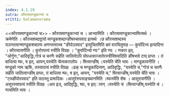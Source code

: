 ```yaml
---
index: 4.1.19
sutra: कौरव्यमाण्डूकाभ्यां च
vritti: balamanorama
---
```


<<कौरव्यमाण्डूकाभ्यां च>> - कौरव्यमाण्डूकाभ्यां च । आभ्यामिति । कौरव्यमाण्डूकाभ्यामित्यर्थः । क्रमेणेति । कौरव्यशब्दाट्टापो माण्डूकशब्दान्ङीषस्चापवाद इत्यर्थः ।छ कौरव्यशब्दस्य यञन्तत्वान्माण्डूकशब्दस्य अणन्तत्वाच्च "ङीपोऽपवाद" इत्युचितमिति भ्रमं वारयितुमाह — कुर्वादिभ्य इत्यादिना । कौरव्यायणीति । कुरोरपत्यं स्त्रीति विग्रहः । "कुर्वादिभ्यो ण्यः" इति ण्यः । णकार इत्, "ओर्गुणः,"आदिवृद्धिः,गोत्रं च चरणैः सहे॑ति जातित्वेऽपि योपधत्वात्जातेरस्त्रीविषया॑दिति ङीषभावे टाप् प्राप्तः । तं बाधित्वा ष्फः, ष इत्, आयन्,यस्येति चे॑त्यकारलोपः । षित्त्वान्ङीष् ।यस्येति चे॑ति भावः । माण्डूकायनीति । मण्डूको नाम ऋषिः, तस्यापत्यं स्त्रीति विग्रहः ।ढक् च मण्डूका॑दित्यण्, आदिवृद्धिः, "यस्येति च,"गोत्रं च चरणैः सहे॑ति जातित्वान्ङीष् प्राप्तः, तं बाधित्वा ष्फः, ष इत्, आयन्, "यस्येति च," षित्त्वान्ङीष्,यस्येति चे॑ति भावः । "टाब्ङीपोरपवाद" इति पाठस्तु प्रामादिकः ।आसुरेरुपसङ्ख्यानमिति ।ष्फस्ये॑ति शेषः । आसुरायणीति । असुरस्यापत्यं स्त्रीति विग्रहः ।अत इञ्, आदिवृद्धिः, ष्फः, ष इत्ायन् ।यस्येति च॑ ।षित्त्वान्ङीष्,यस्येति च॑ । णत्वमिति भावः ।